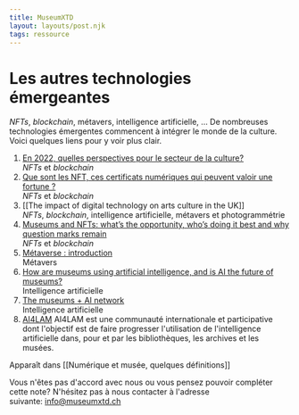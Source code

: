 ```yaml
---
title: MuseumXTD
layout: layouts/post.njk
tags: ressource
---
```

# Les autres technologies émergeantes
*NFTs*, *blockchain*, métavers, intelligence artificielle, … De nombreuses technologies émergentes commencent à intégrer le monde de la culture. Voici quelques liens pour y voir plus clair.

1. [En 2022, quelles perspectives pour le secteur de la culture?](https://www.ladn.eu/mondes-creatifs/tendances-culture-2022-nft-cryptoart-art-immersif-streaming-transition-ecologique/?utm_source=newsletter_ladn&utm_medium=email&utm_campaign=news_ladn_tendance&utm_content=20220215)   
   *NFTs* et *blockchain*
2. [Que sont les NFT, ces certificats numériques qui peuvent valoir une fortune ?](https://information.tv5monde.com/info/que-sont-les-nft-ces-certificats-numeriques-qui-peuvent-valoir-une-fortune-432946)    
   *NFTs* et *blockchain*
3. [[The impact of digital technology on arts culture in the UK]]    
   *NFTs*, *blockchain*, intelligence artificielle, métavers et photogrammétrie
4. [Museums and NFTs: what’s the opportunity, who’s doing it best and why question marks remain](https://www.museumnext.com/article/museums-and-nfts/)    
   *NFTs* et *blockchain*
5. [Métaverse : introduction](https://www.museumconnections.com/retour-sur-museum-connections-2022/metaverse-introduction/)     
   Métavers
6. [How are museums using artificial intelligence, and is AI the future of museums?](https://www.museumnext.com/article/artificial-intelligence-and-the-future-of-museums/)     
   Intelligence artificielle
7. [The museums + AI network](https://themuseumsai.network/toolkit/)     
   Intelligence artificielle
8. [AI4LAM](https://sites.google.com/view/ai4lam)
   AI4LAM est une communauté internationale et participative dont l'objectif est de faire progresser l'utilisation de l'intelligence artificielle dans, pour et par les bibliothèques, les archives et les musées. 


Apparaît dans [[Numérique et musée, quelques définitions]]

Vous n'êtes pas d'accord avec nous ou vous pensez pouvoir compléter cette note? N'hésitez pas à nous contacter à l'adresse suivante: [info@museumxtd.ch](mailto:info@museumxtd.ch)